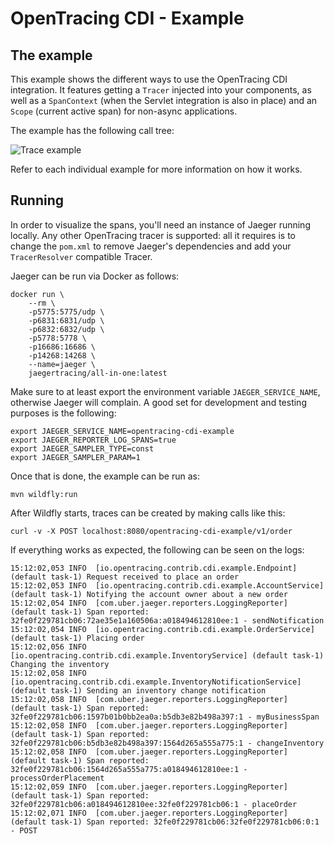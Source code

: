 # OpenTracing CDI - Example

## The example

This example shows the different ways to use the OpenTracing CDI integration. It features
getting a `Tracer` injected into your components, as well as a `SpanContext` (when the Servlet
integration is also in place) and an `Scope` (current active span) for non-async applications.

The example has the following call tree:

![Trace example](call-tree.png)

Refer to each individual example for more information on how it works.

## Running

In order to visualize the spans, you'll need an instance of Jaeger running locally.
Any other OpenTracing tracer is supported: all it requires is to change the `pom.xml`
to remove Jaeger's dependencies and add your `TracerResolver` compatible Tracer.

Jaeger can be run via Docker as follows:
```
docker run \
    --rm \
    -p5775:5775/udp \
    -p6831:6831/udp \
    -p6832:6832/udp \
    -p5778:5778 \
    -p16686:16686 \
    -p14268:14268 \
    --name=jaeger \
    jaegertracing/all-in-one:latest
```

Make sure to at least export the environment variable `JAEGER_SERVICE_NAME`,
otherwise Jaeger will complain. A good set for development and testing purposes
is the following:

```
export JAEGER_SERVICE_NAME=opentracing-cdi-example
export JAEGER_REPORTER_LOG_SPANS=true
export JAEGER_SAMPLER_TYPE=const
export JAEGER_SAMPLER_PARAM=1
```

Once that is done, the example can be run as:
```
mvn wildfly:run
```

After Wildfly starts, traces can be created by making calls like this:
```
curl -v -X POST localhost:8080/opentracing-cdi-example/v1/order
```

If everything works as expected, the following can be seen on the logs:
```
15:12:02,053 INFO  [io.opentracing.contrib.cdi.example.Endpoint] (default task-1) Request received to place an order
15:12:02,053 INFO  [io.opentracing.contrib.cdi.example.AccountService] (default task-1) Notifying the account owner about a new order
15:12:02,054 INFO  [com.uber.jaeger.reporters.LoggingReporter] (default task-1) Span reported: 32fe0f229781cb06:72ae35e1a160506a:a018494612810ee:1 - sendNotification
15:12:02,054 INFO  [io.opentracing.contrib.cdi.example.OrderService] (default task-1) Placing order
15:12:02,056 INFO  [io.opentracing.contrib.cdi.example.InventoryService] (default task-1) Changing the inventory
15:12:02,058 INFO  [io.opentracing.contrib.cdi.example.InventoryNotificationService] (default task-1) Sending an inventory change notification
15:12:02,058 INFO  [com.uber.jaeger.reporters.LoggingReporter] (default task-1) Span reported: 32fe0f229781cb06:1597b01b0bb2ea0a:b5db3e82b498a397:1 - myBusinessSpan
15:12:02,058 INFO  [com.uber.jaeger.reporters.LoggingReporter] (default task-1) Span reported: 32fe0f229781cb06:b5db3e82b498a397:1564d265a555a775:1 - changeInventory
15:12:02,058 INFO  [com.uber.jaeger.reporters.LoggingReporter] (default task-1) Span reported: 32fe0f229781cb06:1564d265a555a775:a018494612810ee:1 - processOrderPlacement
15:12:02,059 INFO  [com.uber.jaeger.reporters.LoggingReporter] (default task-1) Span reported: 32fe0f229781cb06:a018494612810ee:32fe0f229781cb06:1 - placeOrder
15:12:02,071 INFO  [com.uber.jaeger.reporters.LoggingReporter] (default task-1) Span reported: 32fe0f229781cb06:32fe0f229781cb06:0:1 - POST
```
